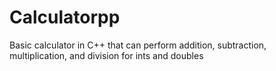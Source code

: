 # Calculatorpp
Basic calculator in C++ that can perform addition, subtraction, multiplication, and division for ints and doubles
